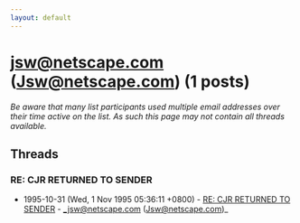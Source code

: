 ```yaml
---
layout: default
---
```


# jsw@netscape.com (Jsw@netscape.com) (1 posts)

_Be aware that many list participants used multiple email addresses over their time active on the list. As such this page may not contain all threads available._

## Threads

### RE: CJR RETURNED TO SENDER
+ 1995-10-31 (Wed, 1 Nov 1995 05:36:11 +0800) - [RE: CJR RETURNED TO SENDER](/archive/1995/10/ca9270b8e277566d614efe209691a2c9dcf09d0c53ade1882459d8ca37dc8106) - _jsw@netscape.com (Jsw@netscape.com)_

